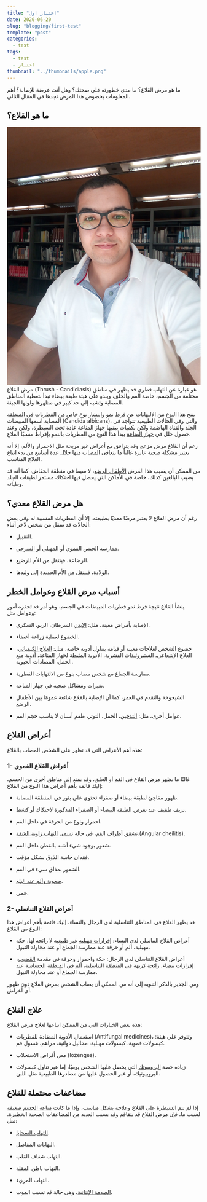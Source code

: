 ```yaml
---
title: "اختبار اول"
date: 2020-06-20
slug: "blogging/first-test"
template: "post"
categories:
  - test
tags:
  - test
  - اختبار
thumbnail: "../thumbnails/apple.png"
---
```


ما هو مرض القلاع؟ ما مدى خطورته على صحتك؟ وهل أنت عرضة للإصابة؟ أهم المعلومات
بخصوص هذا المرض تجدها في المقال التالي.

## ما هو القلاع؟ 

![first-test](../images/shams.jpg)
مرض القلاع (Thrush - Candidiasis) هو عبارة عن التهاب فطري قد يظهر في مناطق مختلفة من الجسم، خاصة الفم والحلق، ويبدو على هيئة طبقة بيضاء تبدأ بتغطية المناطق المصابة وتشبه إلى حد كبير في مظهرها ولونها الجبنة.

ينتج هذا النوع من الالتهابات عن فرط نمو وانتشار نوع خاص من الفطريات في المنطقة المصابة اسمها المبيضات (Candida albicans)، والتي وفي الحالات الطبيعية تتواجد في الجلد والقناة الهاضمة ولكن بكميات يبقيها جهاز المناعة عادة تحت السيطرة، ولكن وعند حصول خلل في [جهاز المناعة](https://www.webteb.com/immune-system) يبدأ هذا النوع من الفطريات بالنمو بإفراط مسببًا القلاع.

رغم أن القلاع مرض مزعج وقد يترافق مع أعراض غير مريحة مثل الاحمرار والألم، إلا أنه يعتبر مشكلة صحية عابرة غالباً ما يتعافى المصاب منها خلال عدة أسابيع من بدء اتباع العلاج المناسب.

من الممكن أن يصيب هذا المرض [الأطفال الرضع](https://baby.webteb.com/articles/%D8%A7%D9%84%D9%82%D9%84%D8%A7%D8%B9-%D8%B9%D9%86%D8%AF-%D8%A7%D9%84%D8%A7%D8%B7%D9%81%D8%A7%D9%84_19781)، لا سيما في منطقة الحفاض، كما أنه قد يصيب البالغين كذلك، خاصة في الأماكن التي يحصل فيها احتكاك مستمر لطبقات الجلد وطياته.

## هل مرض القلاع معدي؟

رغم أن مرض القلاع لا يعتبر مرضًا معديًا بطبيعته، إلا أن الفطريات المسببة له وفي بعض الحالات قد تنتقل من شخص لاخر أثناء:

- التقبيل.

- ممارسة الجنس الفموي أو المهبلي أو[ الشرجي](https://www.webteb.com/articles/%D8%A7%D9%84%D8%AC%D9%86%D8%B3-%D8%A7%D9%84%D8%B4%D8%B1%D8%AC%D9%8A-%D8%A7%D9%84%D9%85%D8%AE%D8%A7%D8%B7%D8%B1-%D9%88%D8%B7%D8%B1%D9%82-%D8%A7%D9%84%D9%88%D9%82%D8%A7%D9%8A%D8%A9_18554).

- الرضاعة، فينتقل من الأم للرضيع.

- الولادة، فينتقل من الأم الجديدة إلى وليدها.

## أسباب مرض القلاع وعوامل الخطر 

ينشأ القلاع نتيجة فرط نمو فطريات المبيضات في الجسم، وهو أمر قد تحفزه أمور وعوامل مثل:

- الإصابة بأمراض معينة، مثل: [الإيدز](https://www.webteb.com/immune-system/diseases/%D8%A7%D9%84%D8%A7%D9%8A%D8%AF%D8%B2)، السرطان، الربو، السكري.

- الخضوع لعملية زراعة أعضاء.

- خضوع الشخص لعلاجات معينة أو قيامه بتناول أدوية خاصة، مثل: [العلاج الكيميائي](https://www.webteb.com/articles/%D8%A7%D9%84%D8%B9%D9%84%D8%A7%D8%AC-%D8%A7%D9%84%D9%83%D9%8A%D9%85%D9%8A%D8%A7%D8%A6%D9%8A_18426)، العلاج الإشعاعي، الستيروئيدات القشرية، الأدوية المثبطة لجهاز المناعة، أدوية منع الحمل، المضادات الحيوية.

- ممارسة الجماع مع شخص مصاب بنوع من الالتهابات الفطرية.

- تغيرات ومشاكل صحية في جهاز المناعة.

- الشيخوخة والتقدم في العمر، كما أن الإصابة بالقلاع شائعة عمومًا بين الأطفال الرضع.

- عوامل أخرى، مثل: [التدخين](https://www.webteb.com/quizes/264)، الحمل، التوتر، طقم أسنان لا يناسب حجم الفم.

## أعراض القلاع

هذه أهم الأعراض التي قد تظهر على الشخص المصاب بالقلاع:

### 1- أعراض القلاع الفموي

غالبًا ما يظهر مرض القلاع في الفم أو الحلق، وقد يمتد إلى مناطق أخرى من الجسم، إليك قائمة بأهم أعراض هذا النوع من القلاع:

- ظهور مفاجئ لطبقة بيضاء أو صفراء تحتوي على بثور في المنطقة المصابة.

- نزيف طفيف عند تعرض الطبقة البيضاء أو الصفراء المذكورة لاحتكاك أو كشط.

- احمرار ونوع من الحرقة في داخل الفم.

- تشقق أطراف الفم، في حالة تسمى [التهاب زاوية الشفة ](https://www.webteb.com/articles/%D8%A7%D9%84%D8%AA%D9%87%D8%A7%D8%A8-%D8%B2%D8%A7%D9%88%D9%8A%D8%A9-%D8%A7%D9%84%D8%B4%D9%81%D8%A9_18598)(Angular cheilitis).

- شعور بوجود شيء أشبه بالقطن داخل الفم.

- فقدان حاسة الذوق بشكل مؤقت.

- الشعور بمذاق سيء في الفم.

- [صعوبة وألم عند البلع](https://www.webteb.com/articles/%D8%B5%D8%B9%D9%88%D8%A8%D8%A9-%D8%A7%D9%84%D8%A8%D9%84%D8%B9-%D9%85%D8%B9%D9%84%D9%88%D9%85%D8%A7%D8%AA-%D9%87%D8%A7%D9%85%D8%A9-%D9%8A%D8%AC%D8%A8-%D9%85%D8%B9%D8%B1%D9%81%D8%AA%D9%87%D8%A7_19648).

- حمى.

### 2- أعراض القلاع التناسلي 

قد يظهر القلاع في المناطق التناسلية لدى الرجال والنساء، إليك قائمة بأهم أعراض هذا النوع من القلاع:

- أعراض القلاع التناسلي لدى النساء: [إفرازات مهبلية](https://www.webteb.com/articles/%D8%B3%D8%AA%D8%A9-%D8%A7%D8%B3%D8%A8%D8%A7%D8%A8-%D8%B7%D8%A8%D9%8A%D8%A9-%D9%84%D9%84%D8%A7%D9%81%D8%B1%D8%A7%D8%B2%D8%A7%D8%AA-%D8%A7%D9%84%D9%85%D9%87%D8%A8%D9%84%D9%8A%D8%A9_17032) غير طبيعية لا رائحة لها، حكة مهبلية، ألم أو حرقة عند ممارسة الجماع أو عند محاولة التبول.

- أعراض القلاع التناسلي لدى الرجال: حكة واحمرار وحرقة في مقدمة [القضيب](https://www.webteb.com/penis)، إفرازات بيضاء، رائحة كريهة في المنطقة التناسلية، ألم في المنطقة الحساسة عند ممارسة الجماع أو عند محاولة التبول.

ومن الجدير بالذكر التنويه إلى أنه من الممكن أن يصاب الشخص بمرض القلاع دون ظهور أي أعراض.

## علاج القلاع

هذه بعض الخيارات التي من الممكن اتباعها لعلاج مرض القلاع:

- استعمال الأدوية المضادة للفطريات (Antifungal medicines)، وتتوفر على هيئة: كبسولات فموية، كبسولات مهبلية، محاليل دوائية، مراهم، غسول فم.

- مص أقراص الاستحلاب (lozenges).

- زيادة حصة [البروبيوتك](https://www.webteb.com/articles/%D8%A7%D9%84%D8%A8%D8%B1%D9%88%D8%A8%D9%8A%D9%88%D8%AA%D9%8A%D9%83-%D8%AA%D8%B9%D8%B1%D9%81-%D8%B9%D9%84%D9%89-%D9%81%D9%88%D8%A7%D8%A6%D8%AF%D9%87-%D9%88%D9%85%D8%B5%D8%A7%D8%AF%D8%B1%D9%87_20092) التي يحصل عليها الشخص يوميًا، إما عبر تناول كبسولات البروبيوتيك، أو عبر الحصول عليها من مصادرها الطبيعية مثل اللبن.

## مضاعفات محتملة للقلاع

إذا لم تتم السيطرة على القلاع وعلاجه بشكل مناسب، وإذا ما كانت [مناعة الجسم ضعيفة](https://www.webteb.com/articles/%D8%A7%D8%B9%D8%B1%D8%A7%D8%B6-%D8%B6%D8%B9%D9%81-%D8%A7%D9%84%D9%85%D9%86%D8%A7%D8%B9%D8%A9-%D9%81%D9%8A-%D8%A7%D9%84%D8%AC%D8%B3%D9%85_22259) لسبب ما، فإن مرض القلاع قد يتفاقم وقد يسبب العديد من المضاعفات الصحية الخطيرة، مثل:

- [التهاب السحايا](https://www.webteb.com/neurology/%D8%A7%D9%84%D8%AA%D9%87%D8%A7%D8%A8-%D8%A7%D9%84%D8%B3%D8%AD%D8%A7%D9%8A%D8%A7).

- التهابات المفاصل.

- التهاب شغاف القلب.

- التهاب باطن المقلة.

- التهاب المريء.

- [الصدمة الإنتانية](https://www.webteb.com/articles/%D8%A7%D9%86%D8%AA%D8%A7%D9%86-%D9%88%D8%AA%D8%B9%D9%81%D9%86-%D8%A7%D9%84%D8%AF%D9%85-%D8%AD%D8%A7%D9%84%D8%A9-%D8%AE%D8%B7%D9%8A%D8%B1%D8%A9-%D9%88%D9%82%D8%A7%D8%AA%D9%84%D8%A9_19529)، وهي حالة قد تسبب الموت.
